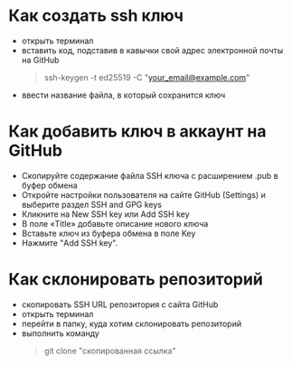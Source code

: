 # Как создать ssh ключ
- открыть терминал
- вставить код, подставив в кавычки свой адрес электронной почты на GitHub  
     > ssh-keygen -t ed25519 -C "your_email@example.com"
- ввести название файла, в который сохранится ключ

# Как добавить ключ в аккаунт на GitHub
- Скопируйте содержание файла SSH ключа с расширением .pub в буфер обмена
- Откройте настройки пользователя на сайте GitHub (Settings) и выберите раздел SSH and GPG keys
- Кликните на New SSH key или Add SSH key
- В поле «Title» добавьте описание нового ключа
- Вставьте ключ из буфера обмена в поле Key
- Нажмите "Add SSH key". 

# Как склонировать репозиторий
- скопировать SSH URL репозитория с сайта GitHub
- открыть терминал
- перейти в папку, куда хотим склонировать репозиторий
- выполнить команду
    >git clone "скопированная ссылка"
